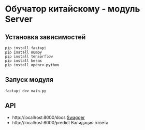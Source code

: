 # Обучатор китайскому - модуль Server

## Установка зависимостей
```shell
pip install fastapi
pip install numpy
pip install tensorflow
pip install keras
pip install opencv-python
```
## Запуск модуля

```shell
fastapi dev main.py
```

## API

- http://localhost:8000/docs [Swagger](http://localhost:8000/docs)
- http://localhost:8000/predict Валидация ответа 
